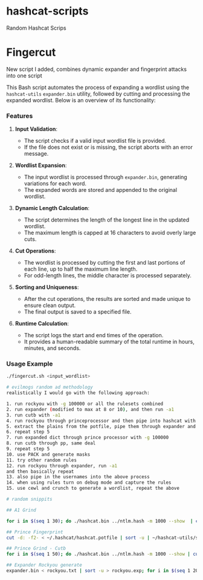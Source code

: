 # hashcat-scripts
Random Hashcat Scrips

# Fingercut
New script I added, combines dynamic expander and fingerprint attacks into one script

This Bash script automates the process of expanding a wordlist using the `hashcat-utils` `expander.bin` utility, followed by cutting and processing the expanded wordlist. Below is an overview of its functionality:

### Features

1. **Input Validation**: 
   - The script checks if a valid input wordlist file is provided.
   - If the file does not exist or is missing, the script aborts with an error message.

2. **Wordlist Expansion**: 
   - The input wordlist is processed through `expander.bin`, generating variations for each word.
   - The expanded words are stored and appended to the original wordlist.

3. **Dynamic Length Calculation**: 
   - The script determines the length of the longest line in the updated wordlist.
   - The maximum length is capped at 16 characters to avoid overly large cuts.

4. **Cut Operations**: 
   - The wordlist is processed by cutting the first and last portions of each line, up to half the maximum line length.
   - For odd-length lines, the middle character is processed separately.

5. **Sorting and Uniqueness**: 
   - After the cut operations, the results are sorted and made unique to ensure clean output.
   - The final output is saved to a specified file.

6. **Runtime Calculation**: 
   - The script logs the start and end times of the operation.
   - It provides a human-readable summary of the total runtime in hours, minutes, and seconds.

### Usage Example

```bash
./fingercut.sh <input_wordlist>

# evilmogs random ad methodology
realistically I would go with the following approach:

1. run rockyou with -g 100000 or all the rulesets combined
2. run expander (modified to max at 8 or 10), and then run -a1
3. run cutb with -a1
4. run rockyou through princeprocessor and then pipe into hashcat with -g 100000
5. extract the plains from the potfile, pipe them through expander and cutb again, run the -a1 attack, then run the founds through princeprocessor with -g 100000
6. repeat step 5
7. run expanded dict through prince processor with -g 100000
8. run cutb through pp, same deal
9. repeat step 5
10. use PACK and generate masks
11. try other random rules
12. run rockyou through expander, run -a1
and then basically repeat
13. also pipe in the usernames into the above process
14. when using rules turn on debug mode and capture the rules
15. use cewl and crunch to generate a wordlist, repeat the above

# random snippits

## A1 Grind

for i in $(seq 1 30); do ./hashcat.bin ../ntlm.hash -m 1000 --show  | cut -d: -f2- | /opt/utils/hashcat-utils/src/expander.bin | sort -u > cand.exp; ./hashcat.bin ../ntlm.hash -m 1000 -a 1 cand.exp cand.exp -O; done

## Prince Fingerprint
cut -d: -f2- < ~/.hashcat/hashcat.potfile | sort -u | ~/hashcat-utils/src/expander.bin | sort -u | ~/princeprocessor/pp64.bin | ~/princeprocessor/pp64.bin | hashcat -m1000 ntds.ntds

## Prince Grind - Cutb
for i in $(seq 1 50); do ./hashcat.bin ../ntlm.hash -m 1000 --show | cut -d: -f2- | sort -u > cand.lst; shuf cand.lst | /opt/utils/princeprocessor/src/pp64.bin | ./hashcat.bin ../ntlm.hash -m 1000 -a 0 -O -g 100000; done

## Expander Rockyou generate
expander.bin < rockyou.txt | sort -u > rockyou.exp; for i in $(seq 1 200); do shuf rockyou.exp | ./hashcat.bin -m 1000 -O -w3 ntds.dit -g 100000; done

